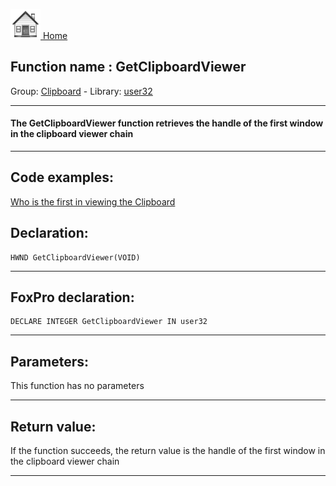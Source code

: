 [<img src="../../images/home.png"> Home ](https://github.com/VFPX/Win32API)  

## Function name : GetClipboardViewer
Group: [Clipboard](../../functions_group.md#Clipboard)  -  Library: [user32](../../libraries.md#user32)  
***  


#### The GetClipboardViewer function retrieves the handle of the first window in the clipboard viewer chain
***  


## Code examples:
[Who is the first in viewing the Clipboard](../../samples/sample_030.md)  

## Declaration:
```foxpro  
HWND GetClipboardViewer(VOID)  
```  
***  


## FoxPro declaration:
```foxpro  
DECLARE INTEGER GetClipboardViewer IN user32  
```  
***  


## Parameters:
This function has no parameters  
***  


## Return value:
If the function succeeds, the return value is the handle of the first window in the clipboard viewer chain  
***  


